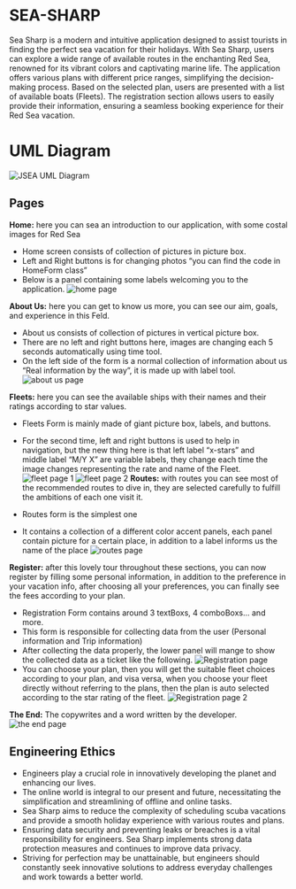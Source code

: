 # SEA-SHARP

Sea Sharp is a modern and intuitive application designed to assist tourists in finding the perfect sea vacation for their holidays. With Sea Sharp, users can explore a wide range of available routes in the enchanting Red Sea, renowned for its vibrant colors and captivating marine life. The application offers various plans with different price ranges, simplifying the decision-making process. Based on the selected plan, users are presented with a list of available boats (Fleets). The registration section allows users to easily provide their information, ensuring a seamless booking experience for their Red Sea vacation.


# UML Diagram

![JSEA UML Diagram](https://www.linkpicture.com/q/Screenshot-2023-05-29-004125_1.png)

## Pages


**Home:** here you can sea an introduction to our application, with some costal images for Red Sea

 - Home screen consists of collection of pictures in picture box.
 - Left and Right buttons is for changing photos “you can find the code
   in HomeForm class”
 - Below is a panel containing some labels welcoming you to the
   application.
   ![home page](https://www.linkpicture.com/q/home_56.png)

**About Us:** here you can get to know us more, you can see our aim, goals, and experience in this Feld.

 - About us consists of collection of pictures in vertical picture box.
 - There are no left and right buttons here, images are changing each 5
   seconds automatically using time tool.
 - On the left side of the form is a normal collection of information
   about us “Real information by the way”, it is made up with label
   tool.
   ![about us page](https://www.linkpicture.com/q/about-us_2.png)

**Fleets:** here you can see the available ships with their names and their ratings according to star values.

 - Fleets Form is mainly made of giant picture box, labels, and buttons.
 - For the second time, left and right buttons is used to help in   
   navigation, but the new thing here is that left label “x-stars” and  
   middle label “M/Y X” are variable labels, they change each time the  
   image changes representing the rate and name of the Fleet.
   ![fleet page 1](https://www.linkpicture.com/q/fleet-1.png)
![fleet page 2](https://www.linkpicture.com/q/fleet-2.png)
**Routes:** with routes you can see most of the recommended routes to dive in, they are selected carefully to fulfill the ambitions of each one visit it.

 - Routes form is the simplest one
 - It contains a collection of a different color accent panels, each
   panel contain picture for a certain place, in addition to a label
   informs us the name of the place
   ![routes page](https://www.linkpicture.com/q/routes.png)

**Register:** after this lovely tour throughout these sections, you can now register by filling some personal information, in addition to the preference in your vacation info, after choosing all your preferences, you can finally see the fees according to your plan.

 - Registration Form contains around 3 textBoxs, 4 comboBoxs... and
   more.
 - This form is responsible for collecting data from the user (Personal
   information and Trip information)
 - After collecting the data properly, the lower panel will mange to
   show the collected data as a ticket like the following.
   ![Registration page](https://www.linkpicture.com/q/Reg.png)
 - You can choose your plan, then you will get the suitable fleet
   choices according to your plan, and visa versa, when you choose your
   fleet directly without referring to the plans, then the plan is auto
   selected according to the star rating of the fleet.
   ![Registration page 2](https://www.linkpicture.com/q/reg-sutable.png)

**The End:** The copywrites and a word written by the developer.
![the end page](https://www.linkpicture.com/q/the-end.png)

##   Engineering Ethics

-   Engineers play a crucial role in innovatively developing the planet and enhancing our lives.
-   The online world is integral to our present and future, necessitating the simplification and streamlining of offline and online tasks.
-   Sea Sharp aims to reduce the complexity of scheduling scuba vacations and provide a smooth holiday experience with various routes and plans.
-   Ensuring data security and preventing leaks or breaches is a vital responsibility for engineers. Sea Sharp implements strong data protection measures and continues to improve data privacy.
-   Striving for perfection may be unattainable, but engineers should constantly seek innovative solutions to address everyday challenges and work towards a better world.
